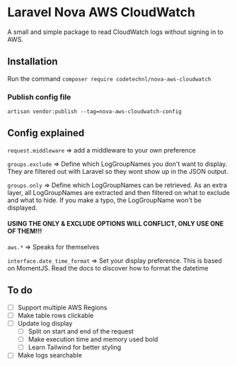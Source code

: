 # Laravel Nova AWS CloudWatch

A small and simple package to read CloudWatch logs without signing in to AWS.

## Installation

Run the command `composer require codetechnl/nova-aws-cloudwatch`

### Publish config file

`artisan vendor:publish --tag=nova-aws-cloudwatch-config`

## Config explained

`request.middleware` => add a middleware to your own preference

`groups.exclude` => Define which LogGroupNames you don't want to display. They are filtered out with Laravel so they
wont show up in the JSON output.

`groups.only` => Define which LogGroupNames can be retrieved. As an extra layer, all LogGroupNames are extracted and
then filtered on what to exclude and what to hide. If you make a typo, the LogGroupName won't be displayed.

#### USING THE ONLY & EXCLUDE OPTIONS WILL CONFLICT, ONLY USE ONE OF THEM!!! #

`aws.*` => Speaks for themselves

`interface.date_time_format` => Set your display preference. This is based on MomentJS. Read the docs to discover how to format the datetime

## To do
- [ ] Support multiple AWS Regions
- [ ] Make table rows clickable
- [ ] Update log display
  - [ ] Split on start and end of the request
  - [ ] Make execution time and memory used bold
  - [ ] Learn Tailwind for better styling
- [ ] Make logs searchable
